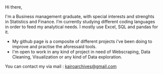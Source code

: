 Hi there,

I'm a Business management graduate, with special interests and strenghts in Statistics and Finance. 
I’m currently studying different coding languages in order to feed my analytical needs.  I mostly use Excel, SQL and pandas for it. 

- My github page is a composite of different projects i've been doing to improve and practise the aforessaid tools. 
- I'm open to work in any kind of project in need of Webscraping, Data Cleaning, Visualization or any kind of Data exploration. 



You can contact my via mail : kairoarchives@gmail.com 


